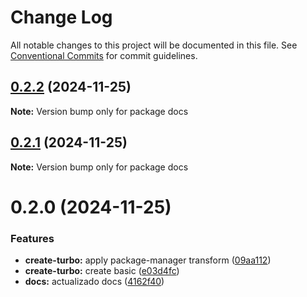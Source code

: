 # Change Log

All notable changes to this project will be documented in this file.
See [Conventional Commits](https://conventionalcommits.org) for commit guidelines.

## [0.2.2](https://github.com/Unodecopas/my-turborepo/compare/docs@0.2.1...docs@0.2.2) (2024-11-25)

**Note:** Version bump only for package docs

## [0.2.1](https://github.com/Unodecopas/my-turborepo/compare/docs@0.2.0...docs@0.2.1) (2024-11-25)

**Note:** Version bump only for package docs

# 0.2.0 (2024-11-25)

### Features

- **create-turbo:** apply package-manager transform ([09aa112](https://github.com/Unodecopas/my-turborepo/commit/09aa112bed53eba4986d82c2bd92e90d282e203d))
- **create-turbo:** create basic ([e03d4fc](https://github.com/Unodecopas/my-turborepo/commit/e03d4fc37c871189c4339882c6b690b0eae1a322))
- **docs:** actualizado docs ([4162f40](https://github.com/Unodecopas/my-turborepo/commit/4162f40ab5b4635d58e1a5a7531ad245a0f4f443))
